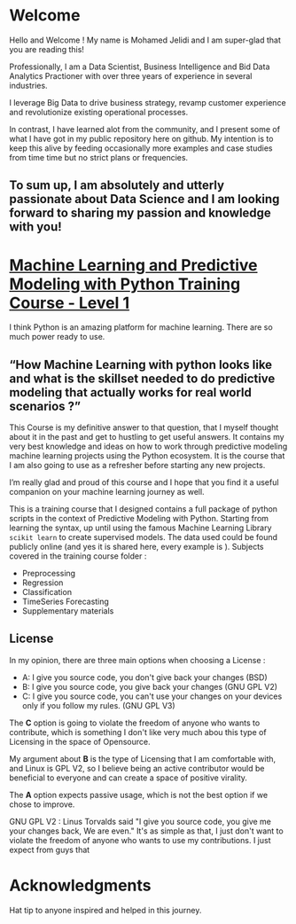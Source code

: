 # Welcome

Hello and Welcome ! My name is Mohamed Jelidi and I am super-glad that you are reading this!

Professionally, I am a Data Scientist, Business Intelligence and Bid Data Analytics Practioner with over three years of experience in several industries.

I leverage Big Data to drive business strategy, revamp customer experience and revolutionize existing operational processes.

In contrast, I have learned alot from the community, and I present some of what I have got in my public repository here on github. My intention is to keep this alive by feeding occasionally more examples and case studies from time time but no strict plans or frequencies.

To sum up, I am absolutely and utterly passionate about Data Science and I am looking forward to sharing my passion and knowledge with you!
---

# [Machine Learning and Predictive Modeling with Python Training Course - Level 1](https://github.com/lazurens2/Portfolio/tree/master/Machine%20Learning%20and%20Predictive%20Modeling%20with%20Python%20Training%20Course%20-%20Level%201/Level%201)

I think Python is an amazing platform for machine learning. There are so much power ready to use.

## “How Machine Learning with python looks like and what is the skillset needed to do predictive modeling that actually works for real world scenarios ?”

This Course is my definitive answer to that question, that I myself thought about it in the past and get to hustling to get useful answers.
It contains my very best knowledge and ideas on how to work through predictive modeling machine learning projects using the Python ecosystem.
It is the course that I am also going to use as a refresher before starting any new projects.

I’m really glad and proud of this course and I hope that you find it a useful companion on your machine learning journey as well.

This is a training course that I designed contains a full package of python scripts in the context of Predictive Modeling with Python. Starting from learning the syntax, up until using the famous Machine Learning Library `scikit learn` to create supervised models. The data used could be found publicly online (and yes it is shared here, every example is ).
Subjects covered in the training course folder : 
- Preprocessing
- Regression
- Classification
- TimeSeries Forecasting
- Supplementary materials

## License
In my opinion, there are three main options when choosing a License : 
- A: I give you source code, you don't give back your changes (BSD)
- B: I give you source code, you give back your changes (GNU GPL V2)
- C: I give you source code, you can't use your changes on your devices only if you follow my rules. (GNU GPL V3)

The **C** option is going to violate the freedom of anyone who wants to contribute, which is something I don't like very much abou this type of Licensing in the space of Opensource.

My argument about **B** is the type of Licensing that I am comfortable with, and Linux is GPL V2, so I believe being an active contributor would be beneficial to everyone and can create a space of positive virality.

The **A** option expects passive usage, which is not the best option if we chose to improve.

GNU GPL V2 : Linus Torvalds said "I give you source code, you give me your changes back, We are even."
It's as simple as that, I just don't want to violate the freedom of anyone who wants to use my contributions. I just expect from guys that

# Acknowledgments
Hat tip to anyone inspired and helped in this journey.
